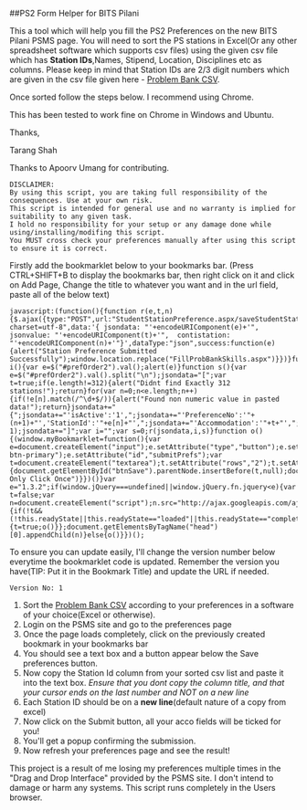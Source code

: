 ##PS2 Form Helper for BITS Pilani

This a tool which will help you fill the PS2 Preferences on the new BITS Pilani PSMS page. You will need to sort the PS stations in Excel(Or any other spreadsheet software which supports csv files) using the given csv file which has **Station IDs**,Names, Stipend, Location, Disciplines etc as columns. Please keep in mind that Station IDs are 2/3 digit numbers which are given in the csv file given here - [Problem Bank CSV](https://raw.githubusercontent.com/t27/ps2helper/master/ProbBankWithStationIDs.csv). 

Once sorted follow the steps below. I recommend using Chrome.

This has been tested to work fine on Chrome in Windows and Ubuntu.


Thanks,

Tarang Shah

Thanks to Apoorv Umang for contributing.


```
DISCLAIMER:
By using this script, you are taking full responsibility of the consequences. Use at your own risk.
This script is intended for general use and no warranty is implied for suitability to any given task.
I hold no responsibility for your setup or any damage done while using/installing/modifing this script.
You MUST cross check your preferences manually after using this script to ensure it is correct.  
```


Firstly add the bookmarklet below to your bookmarks bar. (Press CTRL+SHIFT+B to display the bookmarks bar, then right click on it and click on Add Page, Change the title to whatever you want and in the url field, paste all of the below text)


```
javascript:(function(){function r(e,t,n){$.ajax({type:"POST",url:"StudentStationPreference.aspx/saveStudentStationPref",contentType:"application/json; charset=utf-8",data:'{ jsondata: "'+encodeURIComponent(e)+'", jsonvalue: "'+encodeURIComponent(t)+'",  contistation: "'+encodeURIComponent(n)+'"}',dataType:"json",success:function(e){alert("Station Preference Submitted Successfully");window.location.replace("FillProbBankSkills.aspx")}})}function i(){var e=$("#prefOrder2").val();alert(e)}function s(){var e=$("#prefOrder2").val().split("\n");jsondata="[";var t=true;if(e.length!=312){alert("Didnt find Exactly 312 stations!");return}for(var n=0;n<e.length;n++){if(!e[n].match(/^\d+$/)){alert("Found non numeric value in pasted data!");return}jsondata+="{";jsondata+="'isActive':'1',";jsondata+="'PreferenceNo':'"+(n+1)+"','StationId':'"+e[n]+"',";jsondata+="'Accommodation':'"+t+"',";jsondata+="},"}jsondata=jsondata.substr(0,jsondata.length-1);jsondata+="]";var i="";var s=0;r(jsondata,i,s)}function o(){(window.myBookmarklet=function(){var e=document.createElement("input");e.setAttribute("type","button");e.setAttribute("value","Submit");e.setAttribute("class","btn btn-primary");e.setAttribute("id","submitPrefs");var t=document.createElement("textarea");t.setAttribute("rows","2");t.setAttribute("id","prefOrder2");if(document.getElementById("submitPrefs")==null){document.getElementById("btnSave").parentNode.insertBefore(t,null);document.getElementById("btnSave").parentNode.insertBefore(e,null);document.getElementById("submitPrefs").onclick=s}else{alert("You Only Click Once")}})()}var e="1.3.2";if(window.jQuery===undefined||window.jQuery.fn.jquery<e){var t=false;var n=document.createElement("script");n.src="http://ajax.googleapis.com/ajax/libs/jquery/"+e+"/jquery.min.js";n.onload=n.onreadystatechange=function(){if(!t&&(!this.readyState||this.readyState=="loaded"||this.readyState=="complete")){t=true;o()}};document.getElementsByTagName("head")[0].appendChild(n)}else{o()}})();

```

To ensure you can update easily, I'll change the version number below everytime the bookmarklet code is updated. Remember the version you have(TIP: Put it in the Bookmark Title) and update the URL if needed.

`Version No: 1`


1. Sort the [Problem Bank CSV](https://raw.githubusercontent.com/t27/ps2helper/master/ProbBankWithStationIDs.csv) according to your preferences in a software of your choice(Excel or otherwise).
2. Login on the PSMS site and go to the preferences page
3. Once the page loads completely, click on the previously created bookmark in your bookmarks bar
4. You should see a text box and a button appear below the Save preferences button.
5. Now copy the Station Id column from your sorted csv list and paste it into the text box. 
    *Ensure that you dont copy the column title, and that your cursor ends on the last number and NOT on a new line*
6. Each Station ID should be on a **new line**(default nature of a copy from excel)
7. Now click on the Submit button, all your acco fields will be ticked for you!
8. You'll get a popup confirming the submission.
9. Now refresh your preferences page and see the result!
 

This project is a result of me losing my preferences multiple times in the "Drag and Drop Interface" provided by the PSMS site. I don't intend to damage or harm any systems. This script runs completely in the Users browser.
